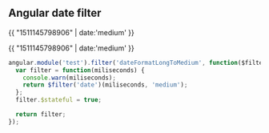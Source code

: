 ## Angular date filter


{{ "1511145798906" | date:'medium' }}


{{ "1511145798906" | date:'medium' }}



```javascript
angular.module('test').filter('dateFormatLongToMedium', function($filter) {
  var filter = function(miliseconds) {
    console.warn(miliseconds);
    return $filter('date')(miliseconds, 'medium');
  };
  filter.$stateful = true;

  return filter;
});
```
